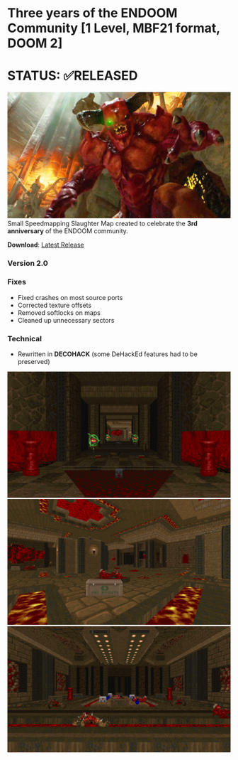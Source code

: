 # Three years of the ENDOOM Community [1 Level, MBF21 format, DOOM 2]
# STATUS: ✅RELEASED

![LOGO](./LOGO.jpg)
Small Speedmapping Slaughter Map created to celebrate the **3rd anniversary** of the ENDOOM community.  

**Download**: [Latest Release](https://github.com/Ear1h/WAD-3years/releases/download/v2.0/3years.wad)

### Version 2.0
### Fixes  
- Fixed crashes on most source ports  
- Corrected texture offsets  
- Removed softlocks on maps  
- Cleaned up unnecessary sectors  

### Technical  
- Rewritten in **DECOHACK** (some DeHackEd features had to be preserved)  

![SCREEN1](./woof0085.png)
![SCREEN2](./woof0086.png)
![SCREEN3](./woof0087.png)
